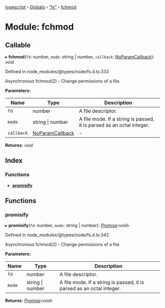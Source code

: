 [typescript](../README.md) › [Globals](../globals.md) › ["fs"](_fs_.md) › [fchmod](_fs_.fchmod.md)

# Module: fchmod

## Callable

▸ **fchmod**(`fd`: number, `mode`: string | number, `callback`: [NoParamCallback](_fs_.md#noparamcallback)): *void*

Defined in node_modules/@types/node/fs.d.ts:333

Asynchronous fchmod(2) - Change permissions of a file.

**Parameters:**

Name | Type | Description |
------ | ------ | ------ |
`fd` | number | A file descriptor. |
`mode` | string &#124; number | A file mode. If a string is passed, it is parsed as an octal integer.  |
`callback` | [NoParamCallback](_fs_.md#noparamcallback) | - |

**Returns:** *void*

## Index

### Functions

* [__promisify__](_fs_.fchmod.md#__promisify__)

## Functions

###  __promisify__

▸ **__promisify__**(`fd`: number, `mode`: string | number): *[Promise](../interfaces/promise.md)‹void›*

Defined in node_modules/@types/node/fs.d.ts:342

Asynchronous fchmod(2) - Change permissions of a file.

**Parameters:**

Name | Type | Description |
------ | ------ | ------ |
`fd` | number | A file descriptor. |
`mode` | string &#124; number | A file mode. If a string is passed, it is parsed as an octal integer.  |

**Returns:** *[Promise](../interfaces/promise.md)‹void›*
